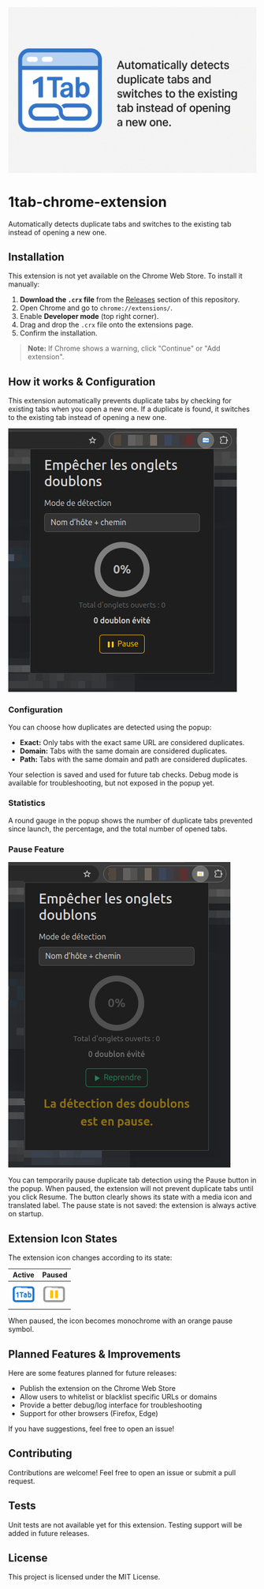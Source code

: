 ![banner-en-full.png](media/banner-en-full.png)

# 1tab-chrome-extension

Automatically detects duplicate tabs and switches to the existing tab instead of opening a new one.

## Installation

This extension is not yet available on the Chrome Web Store. To install it manually:

1. **Download the `.crx` file** from the [Releases](https://github.com/wollanup/1tab-chrome-extension/releases) section of this repository.
2. Open Chrome and go to `chrome://extensions/`.
3. Enable **Developer mode** (top right corner).
4. Drag and drop the `.crx` file onto the extensions page.
5. Confirm the installation.

> **Note:** If Chrome shows a warning, click "Continue" or "Add extension".

## How it works & Configuration

This extension automatically prevents duplicate tabs by checking for existing tabs when you open a new one. If a duplicate is found, it switches to the existing tab instead of opening a new one.

![screenshot-fr.png](media/screenshot-fr.png)

### Configuration

You can choose how duplicates are detected using the popup:
- **Exact:** Only tabs with the exact same URL are considered duplicates.
- **Domain:** Tabs with the same domain are considered duplicates.
- **Path:** Tabs with the same domain and path are considered duplicates.

Your selection is saved and used for future tab checks. Debug mode is available for troubleshooting, but not exposed in the popup yet.

### Statistics

A round gauge in the popup shows the number of duplicate tabs prevented since launch, the percentage, and the total number of opened tabs.

### Pause Feature

![Paused popup screenshot](media/paused.png)

You can temporarily pause duplicate tab detection using the Pause button in the popup. When paused, the extension will not prevent duplicate tabs until you click Resume. The button clearly shows its state with a media icon and translated label. The pause state is not saved: the extension is always active on startup.

## Extension Icon States

The extension icon changes according to its state:

| Active                                                                    | Paused                                                                           |
|---------------------------------------------------------------------------|----------------------------------------------------------------------------------|
| <img src="src/icons/icon48.png" alt="Active icon" width="48" height="48"> | <img src="src/icons/icon48-paused.png" alt="Paused icon" width="48" height="48"> |

When paused, the icon becomes monochrome with an orange pause symbol.


## Planned Features & Improvements

Here are some features planned for future releases:
- Publish the extension on the Chrome Web Store
- Allow users to whitelist or blacklist specific URLs or domains
- Provide a better debug/log interface for troubleshooting
- Support for other browsers (Firefox, Edge)

If you have suggestions, feel free to open an issue!

## Contributing

Contributions are welcome! Feel free to open an issue or submit a pull request.

## Tests

Unit tests are not available yet for this extension. Testing support will be added in future releases.


## License

This project is licensed under the MIT License.
